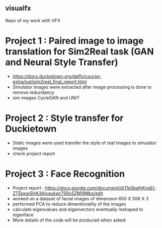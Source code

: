 ## visualfx
Repo of my work with VFX

# Project 1 : Paired image to image translation for Sim2Real task (GAN and Neural Style Transfer) 

- https://docs.duckietown.org/daffy/course-extra/out/sim2real_final_report.html
- Simulator images were extracted after image processing is done to remove redundancy
- sim images CycleGAN and UNIT


# Project 2 : Style transfer for Duckietown

- Static images were used transfer the style of real images to simulator images 
- check project report

# Project 3 : Face Recognition

- Project report : https://docs.google.com/document/d/11p0kalhKnpEl-ZTEpxwSHA3AIvaukwr7S6v5ZMj9Mbs/edit
- worked on a dataset of facial images of dimension 650 X 506 X 3
- performed PCA to reduce dimentionality of the images
- calculate eigenvalues and eigenvectors eventually reshaped to eigenface
- More details of the code will be produced when asked
